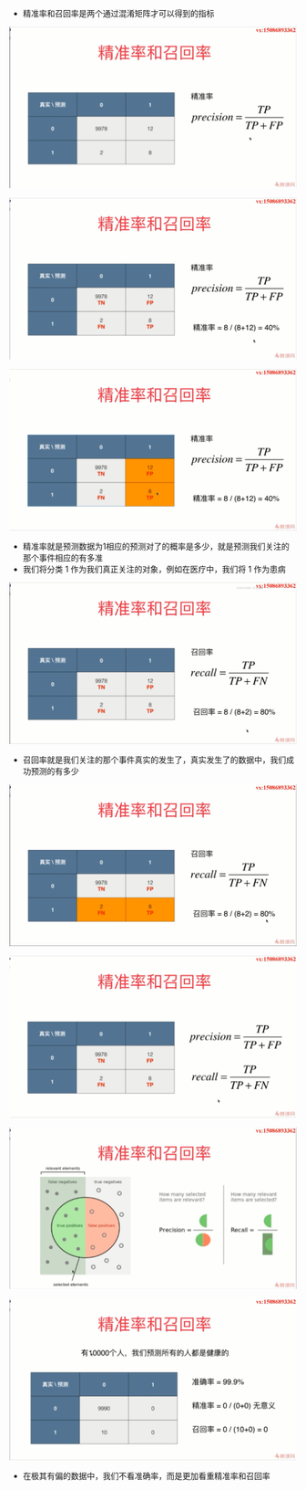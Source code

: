 - 精准率和召回率是两个通过混淆矩阵才可以得到的指标

![1570019881869](assets/1570019881869.png)

![1570019942456](assets/1570019942456.png)

![1570020008271](assets/1570020008271.png)

- 精准率就是预测数据为1相应的预测对了的概率是多少，就是预测我们关注的那个事件相应的有多准
- 我们将分类 1 作为我们真正关注的对象，例如在医疗中，我们将 1 作为患病

![1570020320664](assets/1570020320664.png)

- 召回率就是我们关注的那个事件真实的发生了，真实发生了的数据中，我们成功预测的有多少

![1570020509221](assets/1570020509221.png)

![1570020567339](assets/1570020567339.png)

![1570020680067](assets/1570020680067.png)

![1570020857197](assets/1570020857197.png)

- 在极其有偏的数据中，我们不看准确率，而是更加看重精准率和召回率

